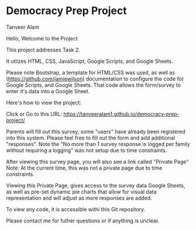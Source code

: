# Democracy Prep Project
Tanveer Alam


Hello, Welcome to the Project

This project addresses Task 2.

It utiizes HTML, CSS, JavaScript, Google Scripts, and Google Sheets.

Please note Bootstrap, a template for HTML/CSS was used, as well as (https://github.com/jamiewilson) documentation to configure the code for Google Scripts, and Google Sheets.
That code allows the form/survey to enter it's data into a Google Sheet.

Here's how to view the project:

Click or Go to this URL: https://tanveeralam1.github.io/democracy-prep-project/

Parents will fill out this survey, some "users" have already been registered into this system. Please feel free to fill out the form and add additional "responses".
Note the "No more than 1 survey response is logged per family without requiring a logging" was not setup due to time constraints.

After viewing this survey page, you will also see a link called "Private Page"
Note: At the current time, this was not a private page due to time constraints.

Viewing this Private Page, gives access to the survey data Google Sheets, as well as pre-set dynamic pie charts that allow for visual data representation and will adjust as more responses are added.

To view any code, it is accessible withi this Git repository.

Please contact me for futher questions or if anything is unclear.

